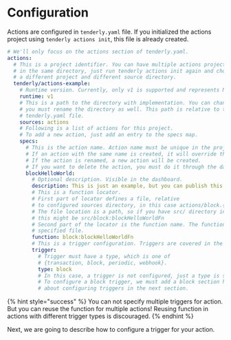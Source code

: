 # Configuration

Actions are configured in `tenderly.yaml` file. If you initialized the actions project using `tenderly actions init`, this file is already created.

```yaml
# We'll only focus on the actions section of tenderly.yaml. 
actions:
  # This is a project identifier. You can have multiple actions project
  # in the same directory, just run tenderly actions init again and choose
  # a different project and different source directory.
  tenderly/actions-example:
    # Runtime version. Currently, only v1 is supported and represents Node 14.
    runtime: v1
    # This is a path to the directory with implementation. You can change this, but 
    # you must rename the directory as well. This path is relative to the location of
    # tenderly.yaml file.
    sources: actions
    # Following is a list of actions for this project.
    # To add a new action, just add an entry to the specs map.
    specs:
      # This is the action name. Action name must be unique in the project.
      # If an action with the same name is created, it will override the existing action.
      # If the action is renamed, a new action will be created.
      # If you want to delete the action, you must do it through the dashboard.
      blockHelloWorld:
        # Optional description. Visible in the dashboard.
        description: This is just an example, but you can publish this action.
        # This is a function locator.
        # First part of locator defines a file, relative
        # to configured sources directory, in this case actions/block.{ts|js}.
        # The file location is a path, so if you have src/ directory inside actions
        # this might be src/block:blockHelloWorldFn
        # Second part of the locator is the function name. The function must be exported from
        # specified file.
        function: block:blockHelloWorldFn
        # This is a trigger configuration. Triggers are covered in the next section.
        trigger:
          # Trigger must have a type, which is one of
          # {transaction, block, periodic, webhook}.
          type: block
          # In this case, a trigger is not configured, just a type is selected.
          # To configure a block trigger, we must add a block section here. More
          # about configuring triggers in the next section.

```

{% hint style="success" %}
You can not specify multiple triggers for action. But you can reuse the function for multiple actions! Reusing function in actions with different trigger types is discouraged.
{% endhint %}

Next, we are going to describe how to configure a trigger for your action.
